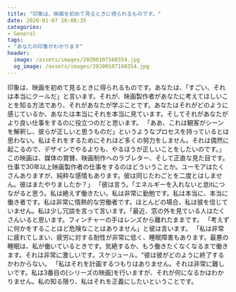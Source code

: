 ```yaml
---
title: "印象は、映画を初めて見るときに得られるものです。"
date: 2020-01-07 16:08:35
categories:
- General
tags:
- "あなたの印象がわかります"
header:
  image: /assets/images/20200107160354.jpg
  og_image: /assets/images/20200107160354.jpg
---
```


印象は、映画を初めて見るときに得られるものです。あなたは、「すごい、それは本当にクールだ」と言います。それが、映画製作者があなたに考えてほしいことを知る方法であり、それがあなたが学ぶことです。あなたはそれがどのように感じているか、あなたは本当にそれを本当に見ています。そしてそれがあなたがより良い仕事をするのに役立つのだと思います。 「ああ、これは観客がシーンを解釈し、彼らが正しいと思うものだ」というようなプロセスを持っているとは思わない。私はそれをするためにそれほど多くの努力をしません。それは偶然に起こるので、デザインでやるよりも、やるほうが正しいことをしたいのです。」この映画は、媒体の賞賛、映画制作へのラブレター、そして正直な見た目です。仕事で30年以上映画製作者の仕事をするのはどういうことか。ユーモアはたくさんありますが、純粋な感情もあります。彼は同じたわごとを二度とはしません。彼はまたやりましたか？」 「彼は言う。「エネルギーを入れないと怠itにつながると思う。私は絶えず働きたい。私は非常に勤勉です。私は本当に、本当に働き者です。私は非常に情熱的な労働者です。ほとんどの場合、私は彼を信じていません。私は少し冗談を言って言います。「最近、窓の外を見ている人はたくさんいると思います。フィンチャーの手はレンズから離れたままです。 「考えずに何かをすることほど危険なことはありません」と彼は言います。 「私は非常に疲れてしまい、疲労に対する耐性が非常に低く、睡眠障害もあります。最悪の睡眠は、私が働いているときです。気絶するか、もう働きたくなくなるまで働きます。それは非常に激しいです。スケジュール。&quot;彼は彼がどのように終了するかわからない。 「私はそれを計画するつもりはありません。それは非常に難しいです。私は3番目の[シリーズの映画]を行いますが、それが何になるかはわかりません。私の知る限り、私はそれを正義にしたいということです。
